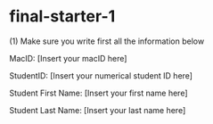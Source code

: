 # final-starter-1
(1) Make sure you write first all the information below

MacID: [Insert your macID here]

StudentID: [Insert your numerical student ID here]

Student First Name: [Insert your first name here]

Student Last Name: [Insert your last name here]
